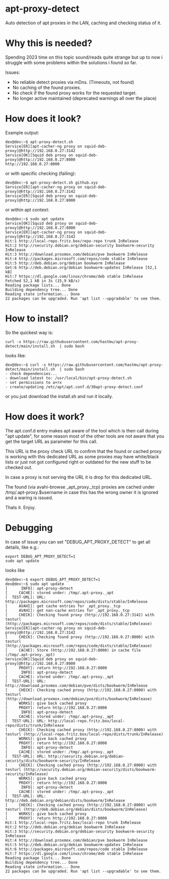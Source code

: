 # apt-proxy-detect
Auto detection of apt proxies in the LAN, caching and checking status of it.

# Why this is needed?
Spending 2023 time on this topic sound/reads quite strange but up to now
i struggle with some problems within the solutions i found so far.

Issues:
* No reliable detect proxies via mDns. (Timeouts, not found)
* No caching of the found proxies.
* No check if the found proxy works for the requested target.
* No longer active maintained (deprecated warnings all over the place)

# How does it look?

Example output:
```
dev@dev:~$ apt-proxy-detect.sh 
Service[ER][apt-cacher-ng proxy on squid-deb-proxy]@http://192.168.0.27:3142 
Service[OK][Squid deb proxy on squid-deb-proxy]@http://192.168.0.27:8000 
http://192.168.0.27:8000
```

or with specific checking (failing):
```
dev@dev:~$ apt-proxy-detect.sh github.xyz
Service[ER][apt-cacher-ng proxy on squid-deb-proxy]@http://192.168.0.27:3142 
Service[ER][Squid deb proxy on squid-deb-proxy]@http://192.168.0.27:8000 
```

or within apt context:
```
dev@dev:~$ sudo apt update
Service[OK][Squid deb proxy on squid-deb-proxy]@http://192.168.0.27:8000 
Service[ER][apt-cacher-ng proxy on squid-deb-proxy]@http://192.168.0.27:3142 
Hit:1 http://local-repo.fritz.box/repo-repo trunk InRelease
Hit:2 http://security.debian.org/debian-security bookworm-security InRelease              
Hit:3 http://download.proxmox.com/debian/pve bookworm InRelease                           
Hit:4 http://packages.microsoft.com/repos/code stable InRelease                           
Hit:5 http://deb.debian.org/debian bookworm InRelease
Get:6 http://deb.debian.org/debian bookworm-updates InRelease [52,1 kB]
Hit:7 https://dl.google.com/linux/chrome/deb stable InRelease
Fetched 52,1 kB in 3s (15,9 kB/s)
Reading package lists... Done
Building dependency tree... Done
Reading state information... Done
22 packages can be upgraded. Run 'apt list --upgradable' to see them.
```

# How to install?

So the quickest way is:
```
curl -s https://raw.githubusercontent.com/hastmu/apt-proxy-detect/main/install.sh  | sudo bash
```

looks like:
```
dev@dev:~$ curl -s https://raw.githubusercontent.com/hastmu/apt-proxy-detect/main/install.sh  | sudo bash
- check dependencies...
- download latest to: /usr/local/bin/apt-proxy-detect.sh
- set permissions to a+rx
- create/updating /etc/apt/apt.conf.d/30apt-proxy-detect.conf

```

or you just download the install.sh and run it locally.

# How does it work?

The apt.conf.d entry makes apt aware of the tool which is then call during "apt update",
for some reason most of the other tools are not aware that you get the target URL as 
parameter for this call.

This URL is the proxy check URL to confirm that the found or cached proxy is working with
this dedicated URL as some proxies may have white/black lists or just not got configured 
right or outdated for the new stuff to be checked out.

In case a proxy is not serving the URL it is drop for this dedicated URL.

The found (via avahi-browse _apt_proxy._tcp) proxies are cached under /tmp/.apt-proxy.$username
in case this has the wrong owner it is ignored and a waring is issued.

Thats it. Enjoy.

# Debugging

In case of issue you can set "DEBUG_APT_PROXY_DETECT" to get all details, like e.g.:
```
export DEBUG_APT_PROXY_DETECT=1
sudo apt update
```

looks like

```
dev@dev:~$ export DEBUG_APT_PROXY_DETECT=1
dev@dev:~$ sudo apt update
[      INFO]: apt-proxy-detect
[     CACHE]: stored under: /tmp/.apt-proxy._apt
[  TEST-URL]: URL: http://packages.microsoft.com/repos/code/dists/stable/InRelease
[     AVAHI]: get cache entries for _apt_proxy._tcp
[     AVAHI]: get non-cache entries for _apt_proxy._tcp
[     CHECK]: Checking found proxy (http://192.168.0.27:3142) with testurl (http://packages.microsoft.com/repos/code/dists/stable/InRelease)
Service[ER][apt-cacher-ng proxy on squid-deb-proxy]@http://192.168.0.27:3142 
[     CHECK]: Checking found proxy (http://192.168.0.27:8000) with testurl (http://packages.microsoft.com/repos/code/dists/stable/InRelease)
[     CACHE]: Store (http://192.168.0.27:8000) in cache file (/tmp/.apt-proxy._apt)
Service[OK][Squid deb proxy on squid-deb-proxy]@http://192.168.0.27:8000 
[     PROXY]: return http://192.168.0.27:8000
[      INFO]: apt-proxy-detect
[     CACHE]: stored under: /tmp/.apt-proxy._apt
[  TEST-URL]: URL: http://download.proxmox.com/debian/pve/dists/bookworm/InRelease
[     CHECK]: Checking cached proxy (http://192.168.0.27:8000) with testurl (http://download.proxmox.com/debian/pve/dists/bookworm/InRelease)
[     WORKS]: give back cached proxy
[     PROXY]: return http://192.168.0.27:8000
[      INFO]: apt-proxy-detect
[     CACHE]: stored under: /tmp/.apt-proxy._apt
[  TEST-URL]: URL: http://local-repo.fritz.box/local-repo/dists/trunk/InRelease
[     CHECK]: Checking cached proxy (http://192.168.0.27:8000) with testurl (http://local-repo.fritz.box/local-repo/dists/trunk/InRelease)
[     WORKS]: give back cached proxy
[     PROXY]: return http://192.168.0.27:8000
[      INFO]: apt-proxy-detect
[     CACHE]: stored under: /tmp/.apt-proxy._apt
[  TEST-URL]: URL: http://security.debian.org/debian-security/dists/bookworm-security/InRelease
[     CHECK]: Checking cached proxy (http://192.168.0.27:8000) with testurl (http://security.debian.org/debian-security/dists/bookworm-security/InRelease)
[     WORKS]: give back cached proxy
[     PROXY]: return http://192.168.0.27:8000
[      INFO]: apt-proxy-detect
[     CACHE]: stored under: /tmp/.apt-proxy._apt
[  TEST-URL]: URL: http://deb.debian.org/debian/dists/bookworm/InRelease
[     CHECK]: Checking cached proxy (http://192.168.0.27:8000) with testurl (http://deb.debian.org/debian/dists/bookworm/InRelease)
[     WORKS]: give back cached proxy
[     PROXY]: return http://192.168.0.27:8000
Hit:1 http://local-repo.fritz.box/local-repo trunk InRelease
Hit:2 http://deb.debian.org/debian bookworm InRelease                                     
Hit:3 http://security.debian.org/debian-security bookworm-security InRelease              
Hit:4 http://download.proxmox.com/debian/pve bookworm InRelease                                                    
Hit:5 http://deb.debian.org/debian bookworm-updates InRelease                                                      
Hit:6 http://packages.microsoft.com/repos/code stable InRelease                              
Hit:7 https://dl.google.com/linux/chrome/deb stable InRelease         
Reading package lists... Done                   
Building dependency tree... Done
Reading state information... Done
22 packages can be upgraded. Run 'apt list --upgradable' to see them.

```
